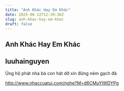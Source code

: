 ```yaml
---
title: "Anh Khác Hay Em Khác"
date: 2025-06-12T12:39:36Z
slug: anh-khac-hay-em-khac
draft: false
---
```


## Anh Khác Hay Em Khác

## luuhainguyen

Ủng hộ phát nha bà con  hát dỡ xin đừng ném gạch đá
 
http://www.nhaccuatui.com/nghe?M=d6CMuYIWDYPg